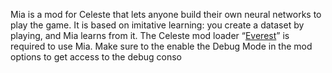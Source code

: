 Mia is a mod for Celeste that lets anyone build their own neural networks to play the game. It is based on imitative learning: you create a dataset by playing, and Mia learns from it.
The Celeste mod loader “[Everest](https://everestapi.github.io/)” is required to use Mia. Make sure to the enable the Debug Mode in the mod options to get access to the debug conso
